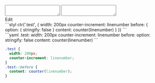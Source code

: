 <div data-size="230" class="code-cont" data-example="stringify">
    <div class="code">
        <div class="code-wrap">
            <textarea id="stylus"></textarea>
            <textarea id="css"></textarea>
            <div class="edit-code">
                <span>Edit</span>
            </div>
        </div>
    </div>
</div>


<div data-size="230" data-examples="stylus"></div>
```styl
ctr('.test', {
  width: 200px
  counter-increment: linenumber
  before: {
    option: {
      stringify: false
    }
    content: counter(linenumber)
  }
})
```

<div data-size="230" data-examples="yaml"></div>
```yaml
.test:
  width: 200px
  counter-increment: linenumber
  before:
    option:
      stringify: false
    content: counter(linenumber)
```

```css
.test {
  width: 200px;
  counter-increment: linenumber;
}
.test::before {
  content: counter(linenumber);
}
```
<div class="cf"></div>

